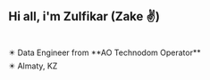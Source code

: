  <h2> Hi all, i'm Zulfikar (Zake ✌)  </h2> <br>
✴️ Data Engineer from **AO Technodom Operator** <br>
✴️ Almaty, KZ

